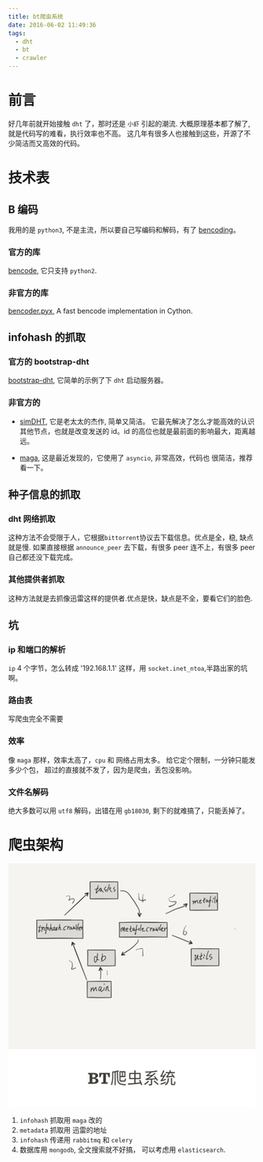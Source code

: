 ```yaml
---
title: bt爬虫系统
date: 2016-06-02 11:49:36
tags:
  - dht
  - bt
  - crawler
---
```


# 前言

好几年前就开始接触 `dht` 了，那时还是 `小虾` 引起的潮流.
大概原理基本都了解了, 就是代码写的难看，执行效率也不高。
这几年有很多人也接触到这些，开源了不少简洁而又高效的代码。

# 技术表

## B 编码

我用的是 `python3`, 不是主流，所以要自己写编码和解码，有了 [bencoding](https://github.com/dust8/bencoding)。

### 官方的库

[bencode](https://github.com/bittorrent/bencode), 它只支持 `python2`.

### 非官方的库

[bencoder.pyx](https://github.com/whtsky/bencoder.pyx), A fast bencode implementation in Cython.

## infohash 的抓取

### 官方的 bootstrap-dht

[bootstrap-dht](https://github.com/bittorrent/bootstrap-dht), 它简单的示例了下 `dht` 启动服务器。

### 非官方的

- [simDHT](https://github.com/Fuck-You-GFW/simDHT), 它是老太太的杰作, 简单又简洁。
  它最先解决了怎么才能高效的认识其他节点，也就是改变发送的 id。id 的高位也就是最前面的影响最大，距离越远。

- [maga](https://github.com/whtsky/maga), 这是最近发现的，它使用了 `asyncio`, 非常高效，代码也
  很简洁，推荐看一下。

## 种子信息的抓取

### dht 网络抓取

这种方法不会受限于人，它根据`bittorrent`协议去下载信息。优点是全，稳, 缺点就是慢.
如果直接根据 `announce_peer` 去下载，有很多 peer 连不上，有很多 peer 自己都还没下载完成。

### 其他提供者抓取

这种方法就是去抓像迅雷这样的提供者.优点是快，缺点是不全，要看它们的脸色.

## 坑

### ip 和端口的解析

`ip` 4 个字节，怎么转成 '192.168.1.1' 这样，用 `socket.inet_ntoa`,半路出家的坑啊。

### 路由表

写爬虫完全不需要

### 效率

像 `maga` 那样，效率太高了，`cpu` 和 网络占用太多。 给它定个限制，一分钟只能发多少个包，
超过的直接就不发了，因为是爬虫，丢包没影响。

### 文件名解码

绝大多数可以用 `utf8` 解码，出错在用 `gb18030`, 剩下的就难搞了，只能丢掉了。

# 爬虫架构

![bt-crawler-system](/assert/2016-06-02-bt-crawler-system.PNG)

1. `infohash` 抓取用 `maga` 改的
2. `metadata` 抓取用 迅雷的地址
3. `infohash` 传递用 `rabbitmq` 和 `celery`
4. 数据库用 `mongodb`, 全文搜索就不好搞， 可以考虑用 `elasticsearch`.
